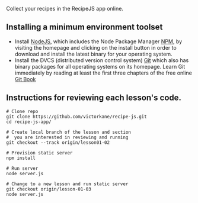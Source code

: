 
Collect your recipes in the RecipeJS app online.

## Installing a minimum environment toolset

* Install [NodeJS](https://nodejs.org/), which includes the Node Package Manager [NPM](https://www.npmjs.com/), by visiting the homepage and clicking on the install button in order to download and install the latest binary for your operating system.
* Install the DVCS (distributed version control system) [Git](https://git-scm.com/) which also has binary packages for all operating systems on its homepage. Learn Git immediately by reading at least the first three chapters of the free online [Git Book](https://git-scm.com/book/en/v2)

## Instructions for reviewing each lesson's code.

````
# Clone repo
git clone https://github.com/victorkane/recipe-js.git
cd recipe-js-app/

# Create local branch of the lesson and section
#  you are interested in reviewing and running
git checkout --track origin/lesson01-02

# Provision static server
npm install

# Run server
node server.js

# Change to a new lesson and run static server
git checkout origin/lesson-01-03
node server.js
````
